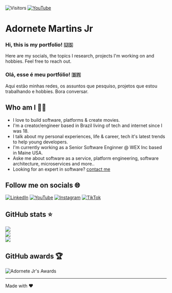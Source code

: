 ![Visitors](https://visitor-badge.laobi.icu/badge?page_id=adornetejr)
[![YouTube](https://img.shields.io/youtube/channel/subscribers/UCjzD03mR01Bj9tkVb0WSICA)](https://www.youtube.com/@adornetejr)

# Adornete Martins Jr

### Hi, this is my portfolio! 🇺🇸 <br/>

Here are my socials, the topics I research, projects I'm working on and hobbies. Feel free to reach out.

### Olá, esse é meu portfólio! 🇧🇷 <br/>

Aqui estão minhas redes, os assuntos que pesquiso, projetos que estou trabalhando e hobbies. Bora conversar.

## Who am I 🧑‍💻 <br/>

- I love to build software, platforms & create movies.
- I'm a creator/engineer based in Brazil living of tech and internet since I was 18. 
- I talk about my personal experiences, life & career, tech it's latest trends to help young developers.
- I'm currently working as a Senior Software Enginner @ WEX Inc based in Maine USA.
- Aske me about software as a service, platform engineering, software architecture, microservices and more..
- Looking for an expert in software? [contact me](mailto:adorentejr@martinsjr)

## Follow me on socials 🌐 <br/>

[![LinkedIn](https://img.shields.io/badge/linkedin-%230077B5.svg?&style=for-the-badge&logo=linkedin&logoColor=white)](https://linkedin.com/in/adornetejr)
[![YouTube](https://img.shields.io/badge/youtube-%23FF0000.svg?&style=for-the-badge&logo=youtube&logoColor=white)](https://www.youtube.com/@adornetejr)
[![Instagram](https://img.shields.io/badge/instagram-%23E1306C.svg?&style=for-the-badge&logo=instagram&logoColor=white)](https://www.instagram.com/adornetejr)
[![TikTok](https://img.shields.io/badge/tiktok-%23555555.svg?&style=for-the-badge&logo=tiktok&logoColor=white)](https://tiktok.com/@adornetejr)
<!--
[![Twitter](https://img.shields.io/badge/twitter-%231DA1F2.svg?&style=for-the-badge&logo=twitter&logoColor=white)](https://twitter.com/adornetejr) 
[![Facebook](https://img.shields.io/badge/facebook-%231877F2.svg?&style=for-the-badge&logo=facebook&logoColor=white)](https://facebook.com/adornetejr) 
-->

## GitHub stats ⭐ <br/>

<!--![](https://github-readme-stats.vercel.app/api?username=adornetejr&show_icons=true&title_color=fff&icon_color=79ff97&text_color=9f9f9f&bg_color=151515)-->

![](https://github-readme-stats.vercel.app/api?username=adornetejr&theme=monokai&hide_border=false)<br/>
![](https://github-readme-streak-stats.herokuapp.com/?user=adornetejr&theme=monokai&hide_border=false&show_icons=true)<br/>
![](https://github-readme-stats.vercel.app/api/top-langs/?username=adornetejr&theme=monokai&hide_border=false&layout=compact)

## GitHub awards 🏆 <br/>

![Adornete Jr's Awards](https://github-profile-trophy.vercel.app/?username=adornetejr&theme=monokai&row=1&margin-w=15)

---
Made with ❤️
